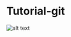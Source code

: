 ﻿# Tutorial-git

![alt text](https://github.com/nguyencongminh-dev/Tutorial-git/blob/master/img/tutorial%20github.JPG?raw=true)
